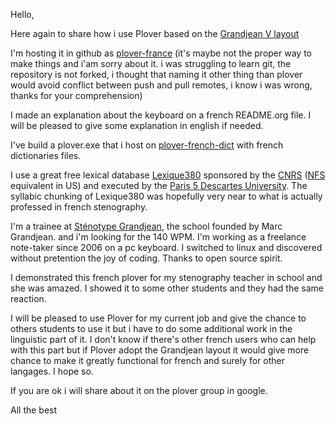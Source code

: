 Hello,

Here again to share how i use Plover based on the [Grandjean V layout](http://www.stenograph.com/pages.aspx?docid=250&id=)

I'm hosting it in github as [plover-france](https://github.com/azizyemloul/plover-france) (it's maybe not the proper way to make things and i'am sorry about it. i was struggling to learn git, the repository is not forked, i thought that naming it other thing than plover would avoid conflict between push and pull remotes, i know i was wrong, thanks for your comprehension)

I made an explanation about the keyboard on a french README.org file. I will be pleased to give some explanation in english if needed.

I've build a plover.exe that i host on [plover-french-dict](https://github.com/azizyemloul/plover-france-dict) with french dictionaries files.

I use a great free lexical database [Lexique380](http://www.lexique.org/) sponsored by the [CNRS](http://www.cnrs.fr/) ([NFS](http://www.nsf.gov/) equivalent in US) and executed by the [Paris 5 Descartes University](http://www.univ-paris5.fr/). The syllabic chunking of Lexique380 was hopefully very near to what is actually professed in french stenography.

I'm a trainee at [Sténotype Grandjean](http://www.stenotype-grandjean.com/), the school founded by Marc Grandjean. and i'm looking for the 140 WPM. I'm working as a freelance note-taker since 2006 on a pc keyboard. I switched to linux and discovered without pretention the joy of coding. Thanks to open source spirit.

I demonstrated this french plover for my stenography teacher in school and she was amazed. I showed it to some other students and they had the same reaction.

I will be pleased to use Plover for my current job and give the chance to others students to use it but i have to do some additional work in the linguistic part of it. I don't know if there's other french users who can help with this part but if Plover adopt the Grandjean layout it would give more chance to make it greatly functional for french and surely for other langages. I hope so.

If you are ok i will share about it on the plover group in google.

All the best
